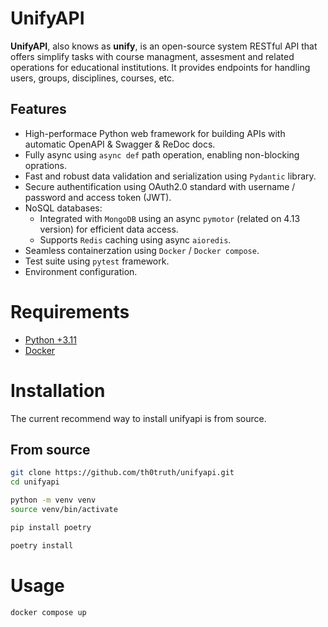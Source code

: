 # UnifyAPI

**UnifyAPI**, also knows as **unify**, is an open-source system RESTful API that offers simplify tasks with course managment, assesment and related operations for educational institutions. It provides endpoints for handling users, groups, disciplines, courses, etc.

## Features

- High-performace Python web framework for building APIs with automatic OpenAPI & Swagger & ReDoc docs. 
- Fully async using `async def` path operation, enabling non-blocking oprations.
- Fast and robust data validation and serialization using `Pydantic` library. 
- Secure authentification using OAuth2.0 standard with username / password and access token (JWT).
- NoSQL databases:
    - Integrated with `MongoDB` using an async `pymotor` (related on 4.13 version) for efficient data access.
    - Supports `Redis` caching using async `aioredis`. 
- Seamless containerzation using `Docker` / `Docker compose`.
- Test suite using `pytest` framework.
- Environment configuration.

# Requirements

- [Python +3.11](https://www.python.org/downloads/)
- [Docker](https://docs.docker.com/get-started/get-docker/)

# Installation

The current recommend way to install unifyapi is from source.

## From source
```bash
git clone https://github.com/th0truth/unifyapi.git
cd unifyapi

python -m venv venv
source venv/bin/activate

pip install poetry

poetry install
```

# Usage

```bash
docker compose up
```